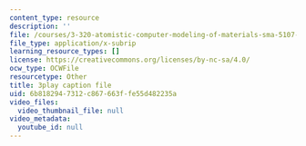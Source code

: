 ```yaml
---
content_type: resource
description: ''
file: /courses/3-320-atomistic-computer-modeling-of-materials-sma-5107-spring-2005/6b8182947312c867663ffe55d482235a_CTZDDFaE5A.srt
file_type: application/x-subrip
learning_resource_types: []
license: https://creativecommons.org/licenses/by-nc-sa/4.0/
ocw_type: OCWFile
resourcetype: Other
title: 3play caption file
uid: 6b818294-7312-c867-663f-fe55d482235a
video_files:
  video_thumbnail_file: null
video_metadata:
  youtube_id: null
---
```

